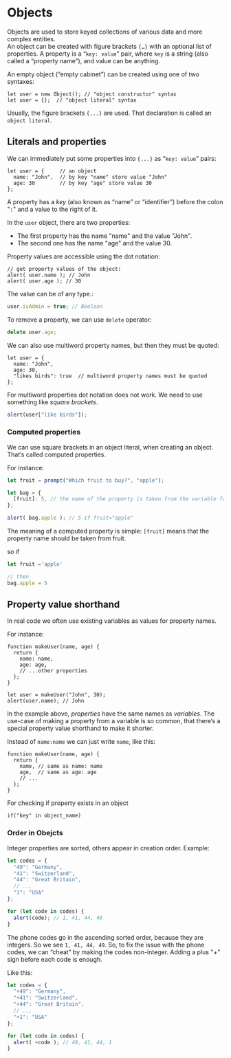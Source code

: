 # Objects
Objects are used to store keyed collections of various data and more complex entities.  
An object can be created with figure brackets ``{…}`` with an optional list of properties. A property is a “``key: value``” pair, where ``key`` is a string (also called a “property name”), and value can be anything.

An empty object (“empty cabinet”) can be created using one of two syntaxes:
```JS
let user = new Object(); // "object constructor" syntax
let user = {};  // "object literal" syntax
```
Usually, the figure brackets ``{...}`` are used. That declaration is called an ``object literal``.

## Literals and properties
We can immediately put some properties into ``{...}`` as “``key: value``” pairs:
```JS
let user = {     // an object
  name: "John",  // by key "name" store value "John"
  age: 30        // by key "age" store value 30
};
```
A property has a _key_ (also known as “name” or “identifier”) before the colon "``:``" and a value to the right of it.

In the ``user`` object, there are two properties:  
- The first property has the name "name" and the value "John".
- The second one has the name "age" and the value 30.

Property values are accessible using the dot notation:
```JS
// get property values of the object:
alert( user.name ); // John
alert( user.age ); // 30
```
The value can be of any type.:
```js
user.isAdmin = true; // Boolean
```

To remove a property, we can use ``delete`` operator:
```js
delete user.age;
```

We can also use multiword property names, but then they must be quoted:
```JS
let user = {
  name: "John",
  age: 30,
  "likes birds": true  // multiword property names must be quoted
};
```

For multiword properties dot notation does not work. We need to use something like _square brackets_. 
```js
alert(user["like birds"]);
```

### Computed properties
We can use square brackets in an object literal, when creating an object. That’s called computed properties.

For instance:
```js
let fruit = prompt("Which fruit to buy?", "apple");

let bag = {
  [fruit]: 5, // the name of the property is taken from the variable fruit
};

alert( bag.apple ); // 5 if fruit="apple"
```
The meaning of a computed property is simple: ``[fruit]`` means that the property name should be taken from fruit.

so if
```js
let fruit ='apple'

// then 
bag.apple = 5
```

## Property value shorthand
In real code we often use existing variables as values for property names.

For instance:
```JS
function makeUser(name, age) {
  return {
    name: name,
    age: age,
    // ...other properties
  };
}

let user = makeUser("John", 30);
alert(user.name); // John
```
In the example above, _properties_ have the same names as _variables_. The use-case of making a property from a variable is so common, that there’s a special property value shorthand to make it shorter.

Instead of ``name:name`` we can just write ``name``, like this:
```JS
function makeUser(name, age) {
  return {
    name, // same as name: name
    age,  // same as age: age
    // ...
  };
}
```

For checking if property exists in an object 
```JS
if("key" in object_name)
```
### Order in Obejcts

Integer properties are sorted, others appear in creation order.
Example: 
```js
let codes = {
  "49": "Germany",
  "41": "Switzerland",
  "44": "Great Britain",
  // ..,
  "1": "USA"
};

for (let code in codes) {
  alert(code); // 1, 41, 44, 49
}
```

The phone codes go in the ascending sorted order, because they are integers. So we see ``1, 41, 44, 49``.
So, to fix the issue with the phone codes, we can “cheat” by making the codes non-integer. Adding a plus "+" sign before each code is enough.

Like this:
```js
let codes = {
  "+49": "Germany",
  "+41": "Switzerland",
  "+44": "Great Britain",
  // ..,
  "+1": "USA"
};

for (let code in codes) {
  alert( +code ); // 49, 41, 44, 1
}
```